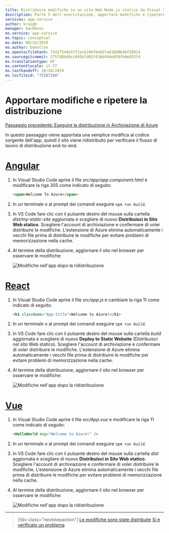 ```yaml
---
title: Distribuire modifiche in un sito Web Node.js statico da Visual Studio Code
description: Parte 5 dell'esercitazione, apportare modifiche e ripetere la distribuzione
services: app-service
author: kraigb
manager: barbkess
ms.service: app-service
ms.topic: conceptual
ms.date: 09/24/2019
ms.author: buhollan
ms.openlocfilehash: 73d27549e5ff1acb294f8e65fa610d0b46f56914
ms.sourcegitcommit: 2757d8bd0cc045b7d02f430d44de859f9de853f4
ms.translationtype: HT
ms.contentlocale: it-IT
ms.lasthandoff: 10/18/2019
ms.locfileid: "72587298"
---
```

# <a name="make-changes-and-redeploy"></a>Apportare modifiche e ripetere la distribuzione

[Passaggio precedente: Eseguire la distribuzione in Archiviazione di Azure](tutorial-vscode-static-website-node-04.md)

In questo passaggio viene apportata una semplice modifica al codice sorgente dell'app, quindi il sito viene ridistribuito per verificare il flusso di lavoro di distribuzione end-to-end.

# <a name="angulartabangular"></a>[Angular](#tab/angular)

1. In Visual Studio Code aprire il file _src/app/app.component.html_ e modificare la riga 305 come indicato di seguito:

    ```html
    <span>Welcome To Azure</span>
    ```

1. In un terminale o al prompt dei comandi eseguire `npm run build`.

1. In VS Code fare clic con il pulsante destro del mouse sulla cartella _dist/my-static-site_ aggiornata e scegliere di nuovo **Distribuisci in Sito Web statico**. Scegliere l'account di archiviazione e confermare di voler distribuire le modifiche. L'estensione di Azure elimina automaticamente i vecchi file prima di distribuire le modifiche per evitare problemi di memorizzazione nella cache.

1. Al termine della distribuzione, aggiornare il sito nel browser per osservare le modifiche:

    ![Modifiche nell'app dopo la ridistribuzione](media/static-website/updated-azure-app-angular.png)

# <a name="reacttabreact"></a>[React](#tab/react)

1. In Visual Studio Code aprire il file _src/app.js_ e cambiare la riga 11 come indicato di seguito:

    ```html
    <h1 className="App-title">Welcome to Azure!</h1>
    ```

1. In un terminale o al prompt dei comandi eseguire `npm run build`.

1. In VS Code fare clic con il pulsante destro del mouse sulla cartella _build_ aggiornata e scegliere di nuovo **Deploy to Static Website** (Distribuisci nel sito Web statico). Scegliere l'account di archiviazione e confermare di voler distribuire le modifiche. L'estensione di Azure elimina automaticamente i vecchi file prima di distribuire le modifiche per evitare problemi di memorizzazione nella cache.

1. Al termine della distribuzione, aggiornare il sito nel browser per osservare le modifiche:

    ![Modifiche nell'app dopo la ridistribuzione](media/static-website/updated-azure-app-react.png)

# <a name="vuetabvue"></a>[Vue](#tab/vue)

1. In Visual Studio Code aprire il file _src/App.vue_ e modificare la riga 11 come indicato di seguito:

    ```html
    <HelloWorld msg="Welcome to Azure!" />
    ```

1. In un terminale o al prompt dei comandi eseguire `npm run build`.

1. In VS Code fare clic con il pulsante destro del mouse sulla cartella _dist_ aggiornata e scegliere di nuovo **Distribuisci in Sito Web statico**. Scegliere l'account di archiviazione e confermare di voler distribuire le modifiche. L'estensione di Azure elimina automaticamente i vecchi file prima di distribuire le modifiche per evitare problemi di memorizzazione nella cache.

1. Al termine della distribuzione, aggiornare il sito nel browser per osservare le modifiche:

    ![Modifiche nell'app dopo la ridistribuzione](media/static-website/updated-azure-app-vue.png)

---

> [!div class="nextstepaction"]
> [Le modifiche sono state distribuite](tutorial-vscode-static-website-node-06.md) [Si è verificato un problema](https://www.research.net/r/PWZWZ52?tutorial=node-deployment-staticwebsite&step=code-change)
